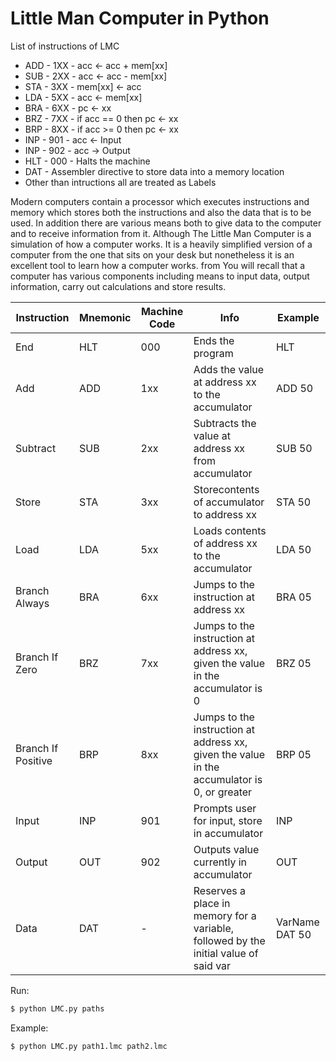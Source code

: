 
# Little Man Computer in Python

List of instructions of LMC 

* ADD - 1XX - acc <- acc + mem[xx] 
* SUB - 2XX - acc <- acc -  mem[xx] 
* STA - 3XX - mem[xx] <- acc 
* LDA - 5XX - acc <-  mem[xx] 
* BRA - 6XX - pc <- xx 
* BRZ - 7XX - if acc == 0 then pc <- xx 
* BRP - 8XX - if acc >= 0 then pc <- xx 
* INP - 901 - acc <- Input 
* INP - 902 - acc -> Output 
* HLT - 000 - Halts the machine
* DAT       - Assembler directive to store data into a memory location
* Other than intructions all are treated as Labels


Modern computers contain a processor which executes instructions and memory which stores both the instructions and also the data that is to be used. In addition there are various means both to give data to the computer and to receive information from it. Although The Little Man Computer is a simulation of how a computer works. It is a heavily simplified version of a computer from the one that sits on your desk but nonetheless it is an excellent tool to learn how a computer works. from You will recall that a computer has various components including means to input data, output information, carry out calculations and store results.



| Instruction        | Mnemonic | Machine Code  | Info                                                                                         | Example        |
|--------------------|----------|---------------|----------------------------------------------------------------------------------------------|----------------|
| End                | HLT      | 000           | Ends the program                                                                             | HLT            |
| Add                | ADD      | 1xx           | Adds the value at address xx to the accumulator                                              | ADD 50         |
| Subtract           | SUB      | 2xx           | Subtracts the value at address xx from accumulator                                           | SUB 50         |
| Store              | STA      | 3xx           | Storecontents of accumulator to address xx                                                   | STA 50         |
| Load               | LDA      | 5xx           | Loads contents of address xx to the accumulator                                              | LDA 50         |
| Branch Always      | BRA      | 6xx           | Jumps to the instruction at address xx                                                       | BRA 05         |
| Branch If Zero     | BRZ      | 7xx           | Jumps to the instruction at address xx, given the value  in the accumulator is 0             | BRZ 05         |
| Branch If Positive | BRP      | 8xx           | Jumps to the instruction at address xx, given the value  in the accumulator is 0, or greater | BRP 05         |
| Input              | INP      | 901           | Prompts user for input, store in accumulator                                                 | INP            |
| Output             | OUT      | 902           | Outputs value currently in accumulator                                                       | OUT            |
| Data               | DAT      | -             | Reserves a place in memory for a variable, followed by the initial value of said var         | VarName DAT 50 |


Run:

```bash
$ python LMC.py paths
```

Example:

```bash
$ python LMC.py path1.lmc path2.lmc
```

